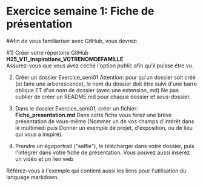 # Exercice semaine 1: Fiche de présentation
#Afin de vous familiariser avec GitHub, vous devrez:

#1) Créer votre répertoire GitHub **H25_V11_inspirations_VOTRENOMDEFAMILLE**<br>
   Assurez-vous que vous avez coché l'option *public* afin qu'il puisse être vu.

2) Créer un dossier Exercice_sem01 Attention: pour qu'un dossier soit créé (et faire une arborescence), le nom du dossier doit être suivi d'une barre oblique ET 
   d'un nom de dossier (avec une extension, md) Ne pas oublier de créer un README.md pour chaque dossier et sous-dossier.

3) Dans le dossier Exercice_sem01, créer un fichier: **Fiche_presentation.md**
   Dans cette fiche vous ferez une brève présentation de vous-même (Nommer un de vos champs d'intérêt dans le multimedi puis Donner un exemple de projet, 
   d'exposition, ou de lieu qui vous a inspiré).

4) Prendre un égoportrait ("selfie"), le télécharger dans votre dossier, puis l'intégrer dans votre fiche de présentation. Vous pouvez aussi insérez un vidéo et un 
   lien web

Référez-vous à l'exemple qui contient aussi les liens pour l'utilisation du language markdown.
